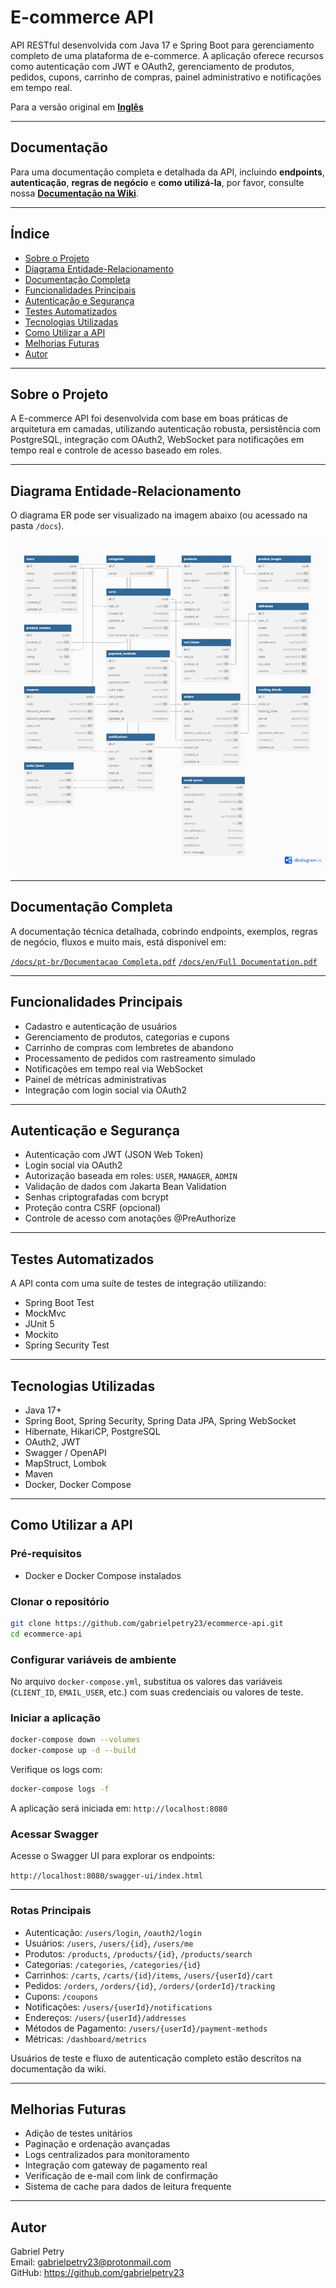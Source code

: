 # E-commerce API

API RESTful desenvolvida com Java 17 e Spring Boot para gerenciamento completo de uma plataforma de e-commerce. A aplicação oferece recursos como autenticação com JWT e OAuth2, gerenciamento de produtos, pedidos, cupons, carrinho de compras, painel administrativo e notificações em tempo real.

Para a versão original em [**Inglês**](README.md)

---

## Documentação

Para uma documentação completa e detalhada da API, incluindo **endpoints**, **autenticação**, **regras de negócio** e **como utilizá-la**, por favor, consulte nossa [**Documentação na Wiki**](https://github.com/gabrielpetry23/ecommerce-api-spring/wiki/Documentacao-Completa).

---

## Índice

- [Sobre o Projeto](#sobre-o-projeto)
- [Diagrama Entidade-Relacionamento](#diagrama-entidade-relacionamento)
- [Documentação Completa](#documentação-completa)
- [Funcionalidades Principais](#funcionalidades-principais)
- [Autenticação e Segurança](#autenticação-e-segurança)
- [Testes Automatizados](#testes-automatizados)
- [Tecnologias Utilizadas](#tecnologias-utilizadas)
- [Como Utilizar a API](#como-utilizar-a-api)
- [Melhorias Futuras](#melhorias-futuras)
- [Autor](#autor)

---

## Sobre o Projeto

A E-commerce API foi desenvolvida com base em boas práticas de arquitetura em camadas, utilizando autenticação robusta, persistência com PostgreSQL, integração com OAuth2, WebSocket para notificações em tempo real e controle de acesso baseado em roles.

---

## Diagrama Entidade-Relacionamento

O diagrama ER pode ser visualizado na imagem abaixo (ou acessado na pasta `/docs`).

![Diagrama ER](./docs/ER%20Diagram.png)

---

## Documentação Completa

A documentação técnica detalhada, cobrindo endpoints, exemplos, regras de negócio, fluxos e muito mais, está disponível em:

[`/docs/pt-br/Documentacao Completa.pdf`](./docs/pt-br/Documentacao%20Completa.pdf)
[`/docs/en/Full Documentation.pdf`](./docs/en/Full%20Documentation.pdf)

---

## Funcionalidades Principais

- Cadastro e autenticação de usuários
- Gerenciamento de produtos, categorias e cupons
- Carrinho de compras com lembretes de abandono
- Processamento de pedidos com rastreamento simulado
- Notificações em tempo real via WebSocket
- Painel de métricas administrativas
- Integração com login social via OAuth2

---

## Autenticação e Segurança

- Autenticação com JWT (JSON Web Token)
- Login social via OAuth2
- Autorização baseada em roles: `USER`, `MANAGER`, `ADMIN`
- Validação de dados com Jakarta Bean Validation
- Senhas criptografadas com bcrypt
- Proteção contra CSRF (opcional)
- Controle de acesso com anotações @PreAuthorize

---

## Testes Automatizados

A API conta com uma suíte de testes de integração utilizando:

- Spring Boot Test
- MockMvc
- JUnit 5
- Mockito
- Spring Security Test

---

## Tecnologias Utilizadas

- Java 17+
- Spring Boot, Spring Security, Spring Data JPA, Spring WebSocket
- Hibernate, HikariCP, PostgreSQL
- OAuth2, JWT
- Swagger / OpenAPI
- MapStruct, Lombok
- Maven
- Docker, Docker Compose

---

## Como Utilizar a API

### Pré-requisitos

- Docker e Docker Compose instalados

### Clonar o repositório

```bash
git clone https://github.com/gabrielpetry23/ecommerce-api.git
cd ecommerce-api
```

### Configurar variáveis de ambiente

No arquivo `docker-compose.yml`, substitua os valores das variáveis (`CLIENT_ID`, `EMAIL_USER`, etc.) com suas credenciais ou valores de teste.

### Iniciar a aplicação

```bash
docker-compose down --volumes
docker-compose up -d --build
```

Verifique os logs com:

```bash
docker-compose logs -f
```

A aplicação será iniciada em: `http://localhost:8080`

### Acessar Swagger

Acesse o Swagger UI para explorar os endpoints:

`http://localhost:8080/swagger-ui/index.html`

---

### Rotas Principais

- Autenticação: `/users/login`, `/oauth2/login`
- Usuários: `/users`, `/users/{id}`, `/users/me`
- Produtos: `/products`, `/products/{id}`, `/products/search`
- Categorias: `/categories`, `/categories/{id}`
- Carrinhos: `/carts`, `/carts/{id}/items`, `/users/{userId}/cart`
- Pedidos: `/orders`, `/orders/{id}`, `/orders/{orderId}/tracking`
- Cupons: `/coupons`
- Notificações: `/users/{userId}/notifications`
- Endereços: `/users/{userId}/addresses`
- Métodos de Pagamento: `/users/{userId}/payment-methods`
- Métricas: `/dashboard/metrics`

Usuários de teste e fluxo de autenticação completo estão descritos na documentação da wiki.

---

## Melhorias Futuras

- Adição de testes unitários
- Paginação e ordenação avançadas
- Logs centralizados para monitoramento
- Integração com gateway de pagamento real
- Verificação de e-mail com link de confirmação
- Sistema de cache para dados de leitura frequente

---

## Autor

Gabriel Petry  
Email: gabrielpetry23@protonmail.com  
GitHub: https://github.com/gabrielpetry23
